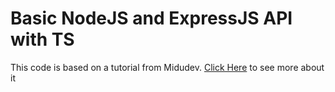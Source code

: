 # Basic NodeJS and ExpressJS API with TS
This code is based on a tutorial from Midudev.
[Click Here](https://www.youtube.com/watch?v=ZpY5KdGQvwI) to see more about it